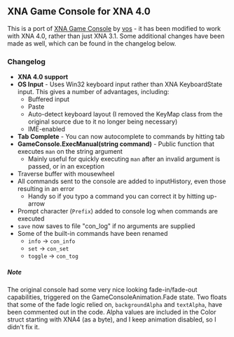 ## XNA Game Console for XNA 4.0

This is a port of [XNA Game Console](https://console.codeplex.com/) by [vos](https://www.codeplex.com/site/users/view/vos) - it has been modified to work with XNA 4.0, rather than just XNA 3.1. Some additional changes have been made as well, which can be found in the changelog below.

### Changelog

* **XNA 4.0 support**
* **OS Input** - Uses Win32 keyboard input rather than XNA KeyboardState input. This gives a number of advantages, including:
   * Buffered input
   * Paste
   * Auto-detect keyboard layout (I removed the KeyMap class from the original source due to it no longer being necessary)
   * IME-enabled
* **Tab Complete** - You can now autocomplete to commands by hitting tab
* **GameConsole.ExecManual(string command)** - Public function that executes `man` on the string argument
   * Mainly useful for quickly executing `man` after an invalid argument is passed, or in an exception
* Traverse buffer with mousewheel 
* All commands sent to the console are added to inputHistory, even those resulting in an error
   * Handy so if you typo a command you can correct it by hitting up-arrow
* Prompt character (`Prefix`) added to console log when commands are executed
* `save` now saves to file "con_log" if no arguments are supplied
* Some of the built-in commands have been renamed
   * `info` → `con_info`
   * `set` → `con_set`
   * `toggle` → `con_tog`


##### Note
The original console had some very nice looking fade-in/fade-out capabilities, triggered on the GameConsoleAnimation.Fade state. Two floats that some of the fade logic relied on, `backgroundAlpha` and `textAlpha`, have been commented out in the code. Alpha values are included in the Color struct starting with XNA4 (as a byte), and I keep animation disabled, so I didn't fix it.
